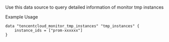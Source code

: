 Use this data source to query detailed information of monitor tmp instances

Example Usage

```hcl
data "tencentcloud_monitor_tmp_instances" "tmp_instances" {
	instance_ids = ["prom-xxxxxx"]
}
```